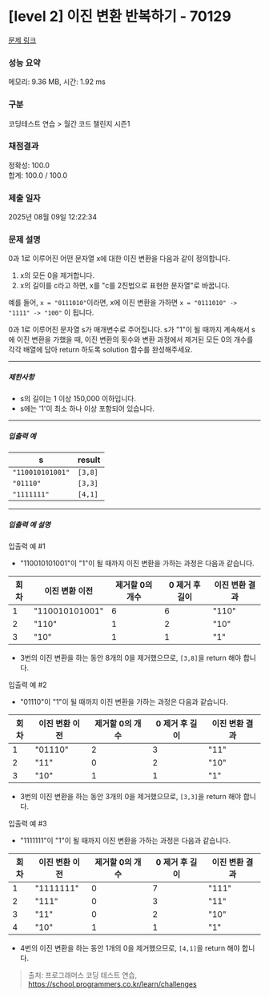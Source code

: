 # [level 2] 이진 변환 반복하기 - 70129 

[문제 링크](https://school.programmers.co.kr/learn/courses/30/lessons/70129?language=python3) 

### 성능 요약

메모리: 9.36 MB, 시간: 1.92 ms

### 구분

코딩테스트 연습 > 월간 코드 챌린지 시즌1

### 채점결과

정확성: 100.0<br/>합계: 100.0 / 100.0

### 제출 일자

2025년 08월 09일 12:22:34

### 문제 설명

<p>0과 1로 이루어진 어떤 문자열 x에 대한 이진 변환을 다음과 같이 정의합니다.</p>

<ol>
<li>x의 모든 0을 제거합니다.</li>
<li>x의 길이를 c라고 하면, x를 "c를 2진법으로 표현한 문자열"로 바꿉니다.</li>
</ol>

<p>예를 들어, <code>x = "0111010"</code>이라면, x에 이진 변환을 가하면 <code>x = "0111010" -&gt; "1111" -&gt; "100"</code> 이 됩니다.</p>

<p>0과 1로 이루어진 문자열 s가 매개변수로 주어집니다. s가 "1"이 될 때까지 계속해서 s에 이진 변환을 가했을 때, 이진 변환의 횟수와 변환 과정에서 제거된 모든 0의 개수를 각각 배열에 담아 return 하도록 solution 함수를 완성해주세요.</p>

<hr>

<h5>제한사항</h5>

<ul>
<li>s의 길이는 1 이상 150,000 이하입니다.</li>
<li>s에는 '1'이 최소 하나 이상 포함되어 있습니다.</li>
</ul>

<hr>

<h5>입출력 예</h5>
<table class="table">
        <thead><tr>
<th>s</th>
<th>result</th>
</tr>
</thead>
        <tbody><tr>
<td><code>"110010101001"</code></td>
<td><code>[3,8]</code></td>
</tr>
<tr>
<td><code>"01110"</code></td>
<td><code>[3,3]</code></td>
</tr>
<tr>
<td><code>"1111111"</code></td>
<td><code>[4,1]</code></td>
</tr>
</tbody>
      </table>
<hr>

<h5>입출력 예 설명</h5>

<p>입출력 예 #1</p>

<ul>
<li>"110010101001"이 "1"이 될 때까지 이진 변환을 가하는 과정은 다음과 같습니다.</li>
</ul>
<table class="table">
        <thead><tr>
<th>회차</th>
<th>이진 변환 이전</th>
<th>제거할 0의 개수</th>
<th>0 제거 후 길이</th>
<th>이진 변환 결과</th>
</tr>
</thead>
        <tbody><tr>
<td>1</td>
<td>"110010101001"</td>
<td>6</td>
<td>6</td>
<td>"110"</td>
</tr>
<tr>
<td>2</td>
<td>"110"</td>
<td>1</td>
<td>2</td>
<td>"10"</td>
</tr>
<tr>
<td>3</td>
<td>"10"</td>
<td>1</td>
<td>1</td>
<td>"1"</td>
</tr>
</tbody>
      </table>
<ul>
<li>3번의 이진 변환을 하는 동안 8개의 0을 제거했으므로, <code>[3,8]</code>을 return 해야 합니다.</li>
</ul>

<p>입출력 예 #2</p>

<ul>
<li>"01110"이 "1"이 될 때까지 이진 변환을 가하는 과정은 다음과 같습니다.</li>
</ul>
<table class="table">
        <thead><tr>
<th>회차</th>
<th>이진 변환 이전</th>
<th>제거할 0의 개수</th>
<th>0 제거 후 길이</th>
<th>이진 변환 결과</th>
</tr>
</thead>
        <tbody><tr>
<td>1</td>
<td>"01110"</td>
<td>2</td>
<td>3</td>
<td>"11"</td>
</tr>
<tr>
<td>2</td>
<td>"11"</td>
<td>0</td>
<td>2</td>
<td>"10"</td>
</tr>
<tr>
<td>3</td>
<td>"10"</td>
<td>1</td>
<td>1</td>
<td>"1"</td>
</tr>
</tbody>
      </table>
<ul>
<li>3번의 이진 변환을 하는 동안 3개의 0을 제거했으므로, <code>[3,3]</code>을 return 해야 합니다.</li>
</ul>

<p>입출력 예 #3</p>

<ul>
<li>"1111111"이 "1"이 될 때까지 이진 변환을 가하는 과정은 다음과 같습니다.</li>
</ul>
<table class="table">
        <thead><tr>
<th>회차</th>
<th>이진 변환 이전</th>
<th>제거할 0의 개수</th>
<th>0 제거 후 길이</th>
<th>이진 변환 결과</th>
</tr>
</thead>
        <tbody><tr>
<td>1</td>
<td>"1111111"</td>
<td>0</td>
<td>7</td>
<td>"111"</td>
</tr>
<tr>
<td>2</td>
<td>"111"</td>
<td>0</td>
<td>3</td>
<td>"11"</td>
</tr>
<tr>
<td>3</td>
<td>"11"</td>
<td>0</td>
<td>2</td>
<td>"10"</td>
</tr>
<tr>
<td>4</td>
<td>"10"</td>
<td>1</td>
<td>1</td>
<td>"1"</td>
</tr>
</tbody>
      </table>
<ul>
<li>4번의 이진 변환을 하는 동안 1개의 0을 제거했으므로, <code>[4,1]</code>을 return 해야 합니다.</li>
</ul>


> 출처: 프로그래머스 코딩 테스트 연습, https://school.programmers.co.kr/learn/challenges